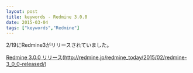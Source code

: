 ```yaml
---
layout: post
title: keywords - Redmine 3.0.0
date: 2015-03-04
tags: ["keywords","Redmine"]
---
```


2/19にRedmine3がリリースされていました。

[Redmine 3.0.0 リリース](http://redmine.jp/redmine_today/2015/02/redmine-3_0_0-released/)(http://redmine.jp/redmine_today/2015/02/redmine-3_0_0-released/)

&nbsp;
